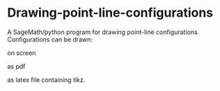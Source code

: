 # Drawing-point-line-configurations
A SageMath/python program for drawing point-line configurations.
Configurations can be drawn:

  on screen
  
  as pdf
  
  as latex file containing tikz.
  
